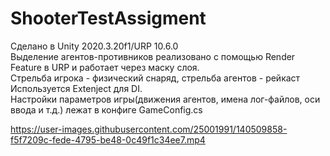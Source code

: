 # ShooterTestAssigment

Сделано в Unity 2020.3.20f1/URP 10.6.0<br>
Выделение агентов-противников реализовано с помощью Render Feature в URP и работает через маску слоя.<br>
Стрельба игрока - физический снаряд, стрельба агентов - рейкаст<br>
Используется Extenject для DI.<br>
Настройки параметров игры(движения агентов, имена лог-файлов, оси ввода и т.д.) лежат в конфиге GameConfig.cs


https://user-images.githubusercontent.com/25001991/140509858-f5f7209c-fede-4795-be48-0c49f1c34ee7.mp4


